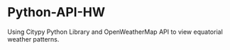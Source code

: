 # Python-API-HW
Using Citypy Python Library and OpenWeatherMap API to view equatorial weather patterns.
